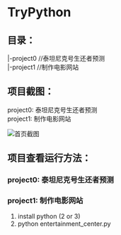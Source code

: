 # TryPython

## 目录：

> 
|-project0     //泰坦尼克号生还者预测   
|-project1     //制作电影网站      

## 项目截图：
project0: 泰坦尼克号生还者预测  
project1: 制作电影网站    

![首页截图](https://github.com/lizwangying/TryPython/master/screen_shots/project1_movie1.png)

## 项目查看运行方法：
### project0: 泰坦尼克号生还者预测 

### project1: 制作电影网站
1. install python (2 or 3)
2. python entertainment_center.py